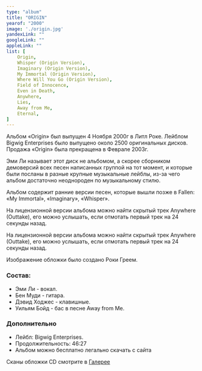 ```yaml
---
type: "album"
title: "ORIGIN"
yearof: "2000"
image: './origin.jpg'
yandexLink: ""
googleLink: ""
appleLink: ""
list: [
    Origin,
    Whisper (Origin Version),
    Imaginary (Origin Version),
    My Immortal (Origin Version),
    Where Will You Go (Origin Version),
    Field of Innocence,
    Even in Death,
    Anywhere,
    Lies,
    Away from Me,
    Eternal,
]
---
```


Альбом «Origin» был выпущен 4 Ноября 2000г в Литл Роке. Лейблом Bigwig Enterprises было выпущено около 2500 оригинальных дисков. Продажа «Origin» была прекращена в Феврале 2003г.

Эми Ли называет этот диск не альбомом, а скорее сборником демоверсий всех песен написанных группой на тот момент, и которые были посланы в разные крупные музыкальные лейблы, из-за чего альбом достаточно неоднороден по музыкальному стилю.

Альбом содержит ранние версии песен, которые вышли позже в Fallen: «My Immortal», «Imaginary», «Whisper».

На лицензионной версии альбома можно найти скрытый трек Anywhere (Outtake), его можно услышать, если отмотать первый трек на 24 секунды назад.

На лицензионной версии альбома можно найти скрытый трек Anywhere (Outtake), его можно услышать, если отмотать первый трек на 24 секунды назад.

Изображение обложки было создано Роки Греем.

### Cостав:

- Эми Ли - вокал.
- Бен Муди - гитара.
- Дэвид Ходжес - клавишные.
- Уильям Бойд - бас в песне Away from Me.

### Дополнительно

- Лейбл: Bigwig Enterprises.
- Продолжительность: 46:27
- Альбом можно бесплатно легально скачать с сайта

Сканы обложки CD смотрите в [Галерее](http://gallery.evanescence-rus.ru/)